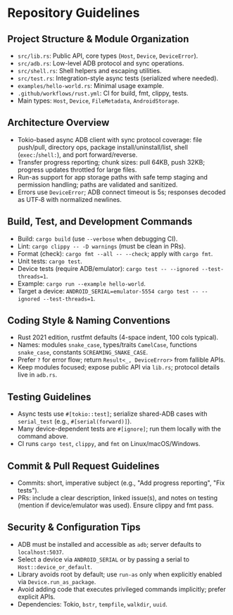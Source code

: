 # Repository Guidelines

## Project Structure & Module Organization
- `src/lib.rs`: Public API, core types (`Host`, `Device`, `DeviceError`).
- `src/adb.rs`: Low-level ADB protocol and sync operations.
- `src/shell.rs`: Shell helpers and escaping utilities.
- `src/test.rs`: Integration-style async tests (serialized where needed).
- `examples/hello-world.rs`: Minimal usage example.
- `.github/workflows/rust.yml`: CI for build, fmt, clippy, tests.
- Main types: `Host`, `Device`, `FileMetadata`, `AndroidStorage`.

## Architecture Overview
- Tokio-based async ADB client with sync protocol coverage: file push/pull, directory ops, package install/uninstall/list, shell (`exec:`/`shell:`), and port forward/reverse.
- Transfer progress reporting; chunk sizes: pull 64KB, push 32KB; progress updates throttled for large files.
- Run-as support for app storage paths with safe temp staging and permission handling; paths are validated and sanitized.
- Errors use `DeviceError`; ADB connect timeout is 5s; responses decoded as UTF‑8 with normalized newlines.

## Build, Test, and Development Commands
- Build: `cargo build` (use `--verbose` when debugging CI).
- Lint: `cargo clippy -- -D warnings` (must be clean in PRs).
- Format (check): `cargo fmt --all -- --check`; apply with `cargo fmt`.
- Unit tests: `cargo test`.
- Device tests (require ADB/emulator): `cargo test -- --ignored --test-threads=1`.
- Example: `cargo run --example hello-world`.
- Target a device: `ANDROID_SERIAL=emulator-5554 cargo test -- --ignored --test-threads=1`.

## Coding Style & Naming Conventions
- Rust 2021 edition, rustfmt defaults (4-space indent, 100 cols typical).
- Names: modules `snake_case`, types/traits `CamelCase`, functions `snake_case`, constants `SCREAMING_SNAKE_CASE`.
- Prefer `?` for error flow; return `Result<_, DeviceError>` from fallible APIs.
- Keep modules focused; expose public API via `lib.rs`; protocol details live in `adb.rs`.

## Testing Guidelines
- Async tests use `#[tokio::test]`; serialize shared-ADB cases with `serial_test` (e.g., `#[serial(forward)]`).
- Many device-dependent tests are `#[ignore]`; run them locally with the command above.
- CI runs `cargo test`, `clippy`, and `fmt` on Linux/macOS/Windows.

## Commit & Pull Request Guidelines
- Commits: short, imperative subject (e.g., "Add progress reporting", "Fix tests").
- PRs: include a clear description, linked issue(s), and notes on testing (mention if device/emulator was used). Ensure clippy and fmt pass.

## Security & Configuration Tips
- ADB must be installed and accessible as `adb`; server defaults to `localhost:5037`.
- Select a device via `ANDROID_SERIAL` or by passing a serial to `Host::device_or_default`.
- Library avoids root by default; use `run-as` only when explicitly enabled via `Device.run_as_package`.
- Avoid adding code that executes privileged commands implicitly; prefer explicit APIs.
- Dependencies: Tokio, `bstr`, `tempfile`, `walkdir`, `uuid`.
